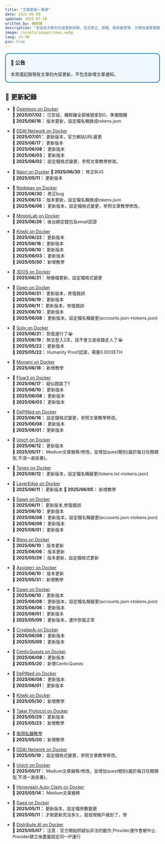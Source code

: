 ```yaml
---
title: "文章更新一覽表"
date: 2025-05-09
updated: 2025-07-10 
written_by: 機掰雞
description: "本站各文章的內容更新紀錄，包含修正、提醒、版本變更等，方便快速掌握變動內容。"
image: /assets/images/news.webp
lang: zh-TW
pin: true
---
```


<div style="border: 2px solid #007acc; padding: 1rem; border-radius: 0.75rem; background-color: #f0f8ff; margin-bottom: 1.5rem;">
  <h3 style="margin-top: 0;">📢 公告</h3>
  <p style="margin: 0.5rem 0 0 0;">本頁僅記錄現有文章的內容更新，不包含新增文章通知。</p>
</div>

## 📅 更新紀錄

- 📝 [Openloop on Docker](/posts/Openloop-on-Docker/)  
  **📅 2025/07/02：** 已空投，機掰雞全部帳號拿到0，準備關機  
  **📅 2025/06/16：** 版本更新，設定檔名稱換成tokens.json
- 📝 [DDAI Network on Docker](/posts/DDAI-Network-on-Docker/)  
  **📅 2025/07/01：** 更新版本，官方網站URL變更    
  **📅 2025/06/17：** 更新版本   
  **📅 2025/06/08：** 更新版本   
  **📅 2025/06/03：** 更新版本  
  **📅 2025/06/02：** 設定檔格式變更，參照文章教學修改。
- 📝 [Naori on Docker](/posts/Naoris-on-Docker/)
  **📅 2025/06/30：** 修正BUG  
  **📅 2025/05/11：** 更新版本

- 📝 [Nodepay on Docker](/posts/Nodepay-on-Docker/)  
  **📅 2025/06/30：** 修正bug  
  **📅 2025/06/13：** 版本更新，設定檔名稱換成tokens.json  
  **📅 2025/06/06：** 更新版本，設定檔格式變更，參照文章教學修改。

- 📝 [MinionLab on Docker](/posts/MinionLab-on-Docker/)  
  **📅 2025/06/26：** 後台綁定錢包及email認證

- 📝 [KiteAi on Docker](/posts/KiteAi-on-Docker/)  
  **📅 2025/06/22：** 更新版本  
  **📅 2025/06/18：** 更新版本  
  **📅 2025/06/10：** 更新版本  
  **📅 2025/06/03：** 更新版本  
  **📅 2025/05/30：** 新增教學
- 📝 [3DOS on Docker](/posts/3DOS-on-Docker/)  
  **📅 2025/06/21：** 映像檔更新，設定檔格式變更
- 📝 [Dawn on Docker](/posts/Dawn-on-Docker/)  
  **📅 2025/06/21：** 更新版本，修復錯誤  
  **📅 2025/06/19：** 更新版本  
  **📅 2025/06/11：** 更新版本，修復錯誤  
  **📅 2025/06/10：** 更新版本  
  **📅 2025/06/08：** 更新版本，設定檔名稱變更(accounts.json->tokens.json)

- 📝 [Solix on Docker](/posts/Solix-on-Docker/)  
  **📅 2025/06/21：** 恢復運行了😭     
  **📅 2025/06/19：** 無法登入2天，該不會又是收錢走人了😭    
  **📅 2025/05/22：** 更新版本   
  **📅 2025/05/22：** Humanity Proof認證，需要0.0012ETH

- 📝 [Monami on Docker](/posts/Monami-on-Docker/)  
  **📅 2025/06/18：** 新增教學


- 📝 [Flow3 on Docker](/posts/Flow3-on-Docker/)  
  **📅 2025/06/17：** 疑似跑路了!!  
  **📅 2025/06/10：** 更新版本   
  **📅 2025/06/08：** 更新版本   
  **📅 2025/06/03：** 更新版本


- 📝 [DePINed on Docker](/posts/DePINed-on-Docker/)  
  **📅 2025/06/16：** 設定檔格式變更，參照文章教學修改。  
  **📅 2025/06/08：** 更新版本   
  **📅 2025/06/01：** 更新版本


- 📝 [Unich on Docker](/posts/Unich-on-Docker/)   
  **📅 2025/06/12：** 更新版本  
  **📅 2025/05/17：** Medium文章搬移/修改，並增加quest類別(屬於每日任務類型,不須一直掛著)。

- 📝 [Teneo on Docker](/posts/Teneo-on-Docker/)  
  **📅 2025/06/12：** 更新版本，設定檔名稱變更(tokens.txt->tokens.json)

- 📝 [LayerEdge on Docker](/posts/LayerEdge-on-Docker/)  
  **📅 2025/06/11：** 更新版本
  **📅 2025/06/05：** 新增教學
- 📝 [Dawn on Docker](/posts/Dawn-on-Docker/)  
  **📅 2025/06/11：** 更新版本,修復錯誤  
  **📅 2025/06/10：** 更新版本  
  **📅 2025/06/08：** 更新版本，設定檔名稱變更(accounts.json->tokens.json)  
  **📅 2025/06/06：** 更新版本  
  **📅 2025/06/01：** 更新版本

- 📝 [Bless on Docker](/posts/Bless-on-Docker/)  
  **📅 2025/06/10：** 版本更新  
  **📅 2025/06/06：** 版本更新  
  **📅 2025/05/29：** 版本更新，設定檔格式更新

- 📝 [Assisterr on Docker](/posts/Assisterr-on-Docker/)  
  **📅 2025/06/10：** 版本更新  
  **📅 2025/05/31：** 新增教學


- 📝 [Dawn on Docker](/posts/Dawn-on-Docker/)  
  **📅 2025/06/10：** 更新版本  
  **📅 2025/06/08：** 更新版本，設定檔名稱變更(accounts.json->tokens.json)  
  **📅 2025/06/06：** 更新版本  
  **📅 2025/06/01：** 更新版本  
  **📅 2025/05/09：** 更新版本，運作恢復正常

- 📝 [CryplexAi on Docker](/posts/CryplexAi-on-Docker/)  
  **📅 2025/06/08：** 更新版本  
  **📅 2025/05/09：** 更新版本

- 📝 [CenticQuests on Docker](/posts/CenticQuests-on-Docker/)  
  **📅 2025/06/08：** 更新版本  
  **📅 2025/05/20：** 新增CenticQuests

- 📝 [DePINed on Docker](/posts/DePINed-on-Docker/)  
  **📅 2025/06/08：** 更新版本   
  **📅 2025/06/01：** 更新版本

- 📝 [KiteAi on Docker](/posts/KiteAi-on-Docker/)  
  **📅 2025/05/30：** 新增教學

- 📝 [Taker Protocol on Docker](/posts/Taker-Protocol-on-Docker/)  
  **📅 2025/05/29：** 更新版本  
  **📅 2025/05/23：** 新增教學


- 📝 [取得私鑰教學](/posts/Get-Your-Private-Key/)  
  **📅 2025/05/20：** 新增教學

- 📝 [DDAI Network on Docker](/posts/DDAI-Network-on-Docker/)  
  **📅 2025/05/19：** 設定檔格式變更，參照文章教學修改。

- 📝 [Unich on Docker](/posts/Unich-on-Docker/)  
  **📅 2025/05/17：** Medium文章搬移/修改，並增加quest類別(屬於每日任務類型,不須一直掛著)。

- 📝 [Honeygain Auto-Claim on Docker](/posts/Honeygain-Claim-Bot-on-Docker/)  
  **📅 2025/05/14：** Medium文章搬移

- 📝 [Gaea on Docker](/posts/Gaea-on-Docker/)  
  **📅 2025/05/11：** 更新版本，設定檔參數變更  
  **📅 2025/05/11：** 才剛更新完沒多久，就發現帳戶被封了，慘


- 📝 [Distribute.AI on Docker](/posts/DistributeAI-on-Docker)  
  **📅 2025/05/07：** 注意：官方開始抓疑似非法的動作,Provider運作會被中止. Provider建立後盡量固定同一IP運行  
